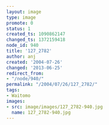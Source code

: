 ```yaml
---
layout: image
type: image
promote: 0
status: 1
created_ts: 1090862147
changed_ts: 1372159418
node_id: 940
title: '127_2782'
author: anj
created: '2004-07-26'
changed: '2013-06-25'
redirect_from:
- "/node/940/"
permalink: "/2004/07/26/127_2782/"
tags:
- Waitomo
images:
- src: image/images/127_2782-940.jpg
  name: 127_2782-940.jpg
---
```


